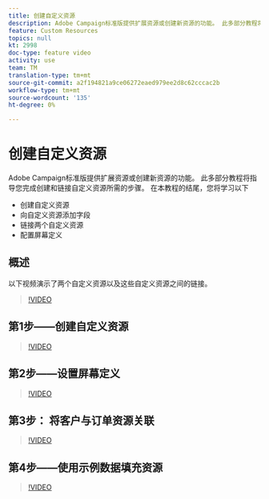 ```yaml
---
title: 创建自定义资源
description: Adobe Campaign标准版提供扩展资源或创建新资源的功能。 此多部分教程将指导您完成创建和链接自定义资源所需的步骤。
feature: Custom Resources
topics: null
kt: 2998
doc-type: feature video
activity: use
team: TM
translation-type: tm+mt
source-git-commit: a2f194821a9ce06272eaed979ee2d8c62cccac2b
workflow-type: tm+mt
source-wordcount: '135'
ht-degree: 0%

---
```



# 创建自定义资&#x200B;源

Adobe Campaign标准版提供扩展资源或创建新资源的功能。 此多部分教程将指导您完成创建和链接自定义资源所需的步骤。 在本教程的结尾，您将学习以下&#x200B;

* 创建自定义资源
* 向自定义资源添加字段
* 链接两个自定义资源
* 配置屏幕定义

## 概述

以下视频演示了两个自定义资源以及这些自定义资源之间的链&#x200B;接。
>[!VIDEO](https://video.tv.adobe.com/v/27715?quality=9)

## 第1步——创建自定义资源

>[!VIDEO](https://video.tv.adobe.com/v/27716?quality=9)

## 第2步——设置屏幕定义

>[!VIDEO](https://video.tv.adobe.com/v/27713?quality=9)

## 第3步： 将客户与订单资源关联

>[!VIDEO](https://video.tv.adobe.com/v/27712?quality=9)

## 第4步——使用示例数据填充资源

>[!VIDEO](https://video.tv.adobe.com/v/27714?quality=9)
